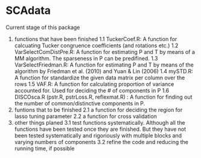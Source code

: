 # SCAdata

Current stage of this package
1. functions that have been finished
  1.1 TuckerCoef.R: A function for calcuating Tucker congruence coefficients (and rotations etc.)
  1.2 VarSelectComDistPre.R: A function for estimating P and T by means of a MM algorithm. The sparseness in P can be predifined. 
  1.3 VarSelectFriedman.R: A function for estimating P and T by means of the algorithm by Friedman et al. (2010) and Yuan & Lin (2006)
  1.4 mySTD.R: A function for standardize the given data matrix per column over the rows
  1.5 VAF.R: A function for calculating proportion of variance accounted for. Used for deciding the # of components in P
  1.6 DISCOsca.R (pstr.R, pstrLoss.R, reflexmat.R) : A function for finding out the number of common/distinctive components in P. 
2. funtions that to be finished
  2.1 a function for deciding the region for lasso tuning parameter
  2.2 a function for cross validation
3. other things planed
  3.1 test functions systematically. Although all the functions have been tested once they are finished. But they have not been tested systematically and rigoriously with multiple blocks and varying numbers of components
  3.2 refine the code and reducing the running time, if possible
  
  
